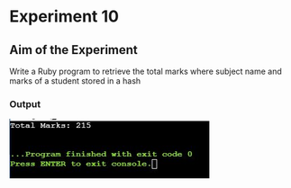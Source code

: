 # Experiment 10

## Aim of the Experiment
Write a Ruby program to retrieve the total marks where subject name and marks of a student
stored in a hash

### Output
![output](exp10output.JPG)

